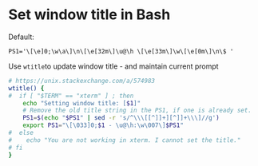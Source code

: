 # Set window title in Bash

Default:

`PS1='\[\e]0;\w\a\]\n\[\e[32m\]\u@\h \[\e[33m\]\w\[\e[0m\]\n\$ '`

Use `wtitle`to update window title - and maintain current prompt 
```bash
# https://unix.stackexchange.com/a/574983
wtitle() {
#  if [ "$TERM" == "xterm" ] ; then
    echo "Setting window title: [$1]"
    # Remove the old title string in the PS1, if one is already set.
    PS1=$(echo "$PS1" | sed -r 's/^\\\[[^]]+][^]]+\\\]//g')
    export PS1="\[\033]0;$1 - \u@\h:\w\007\]$PS1"
#  else
#    echo "You are not working in xterm. I cannot set the title."
# fi
}
```
